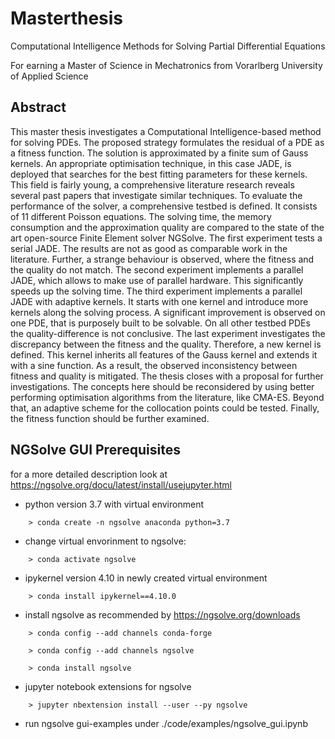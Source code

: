 # Masterthesis

Computational Intelligence Methods for Solving Partial Differential Equations

For earning a Master of Science in Mechatronics from Vorarlberg University of Applied Science

## Abstract

This master thesis investigates a Computational Intelligence-based method for solving PDEs. 
The proposed strategy formulates the residual of a PDE as a fitness function. The solution is approximated by a finite sum of Gauss kernels. 
An appropriate optimisation technique, in this case JADE, is deployed that searches for the best fitting parameters for these kernels. 
This field is fairly young, a comprehensive literature research reveals several past papers that investigate similar techniques. 
To evaluate the performance of the solver, a comprehensive testbed is defined. It consists of 11 different Poisson equations. 
The solving time, the memory consumption and the approximation quality are compared to the state of the art open-source Finite Element solver NGSolve. 
The first experiment tests a serial JADE. The results are not as good as comparable work in the literature. 
Further, a strange behaviour is observed, where the fitness and the quality do not match. 
The second experiment implements a parallel JADE, which allows to make use of parallel hardware. 
This significantly speeds up the solving time. The third experiment implements a parallel JADE with adaptive kernels. 
It starts with one kernel and introduce more kernels along the solving process. 
A significant improvement is observed on one PDE, that is purposely built to be solvable. 
On all other testbed PDEs the quality-difference is not conclusive. The last experiment investigates the discrepancy between the fitness and the quality. 
Therefore, a new kernel is defined. This kernel inherits all features of the Gauss kernel and extends it with a sine function. 
As a result, the observed inconsistency between fitness and quality is mitigated. The thesis closes with a proposal for further investigations. 
The concepts here should be reconsidered by using better performing optimisation algorithms from the literature, like CMA-ES. 
Beyond that, an adaptive scheme for the collocation points could be tested. Finally, the fitness function should be further examined.






## NGSolve GUI Prerequisites

for a more detailed description look at 
https://ngsolve.org/docu/latest/install/usejupyter.html


* python version 3.7 with virtual environment
```
    > conda create -n ngsolve anaconda python=3.7 
```
* change virtual envorinment to ngsolve:
```
    > conda activate ngsolve 
```
* ipykernel version 4.10 in newly created virtual environment
```
    > conda install ipykernel==4.10.0 
```    
* install ngsolve as recommended by https://ngsolve.org/downloads
```
    > conda config --add channels conda-forge 
    
    > conda config --add channels ngsolve 
    
    > conda install ngsolve 
```    
* jupyter notebook extensions for ngsolve
```
    > jupyter nbextension install --user --py ngsolve
```    
* run ngsolve gui-examples under ./code/examples/ngsolve_gui.ipynb

